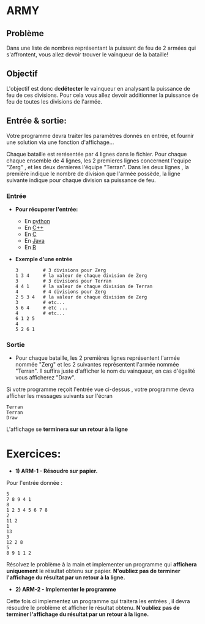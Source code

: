 # ARMY

## Problème
Dans une liste de nombres représentant la puissant de feu de 2 armées qui s'affrontent, vous allez devoir trouver le vainqueur de la bataille!

## Objectif
L'objectif est donc de**détecter** le vainqueur en analysant la puissance de feu de ces divisions. Pour cela vous allez devoir additionner la puissance de feu de toutes les divisions de l'armée.

## Entrée & sortie:
Votre programme devra traiter les paramètres donnés en entrée, et fournir une solution via une fonction d'affichage...

Chaque bataille est rerésentée par 4 lignes dans le fichier. Pour chaque chaque ensemble de 4 lignes, les 2 premieres lignes concernent l'equipe "Zerg" , et les deux dernieres l'équipe "Terran".
Dans les deux lignes , la première indique le nombre de division que l'armée possède, la ligne suivante indique pour chaque division sa puissance de feu.

### Entrée

+ **Pour récuperer l'entrée:**

  + En [python](https://github.com/GRnice/ConcoursJuin/blob/master/IO/entreePython.md  "python")
  + En [C++](https://github.com/GRnice/ConcoursJuin/blob/master/IO/entreeCPP.md  "C++")
  + En [C](https://github.com/GRnice/ConcoursJuin/blob/master/IO/smartStack/entreeC.md "C")
  + En [Java](https://github.com/GRnice/ConcoursJuin/blob/master/IO/entreeJava.md "Java")
  + En [R](https://github.com/GRnice/ConcoursJuin/blob/master/IO/entreeR.md "Java")

+ **Exemple d'une entrée**
  ```
  3         # 3 divisions pour Zerg
  1 3 4     # la valeur de chaque division de Zerg
  3         # 3 divisions pour Terran
  4 4 1     # la valeur de chaque division de Terran
  4         # 4 divisions pour Zerg
  2 5 3 4   # la valeur de chaque division de Zerg
  3         # etc...
  5 6 4     # etc ...
  4         # etc...
  6 1 2 5
  4
  5 2 6 1
  ```

### Sortie

+ Pour chaque bataille, les 2 premières lignes représentent l'armée nommée "Zerg" et les 2 suivantes représentent l'armée nommée "Terran". Il suffira juste d'afficher le nom du vainqueur, en cas d'égalité vous afficherez "Draw". 

Si votre programme reçoit l'entrée vue ci-dessus , votre programme devra afficher les messages suivants sur l'écran
```
Terran
Terran
Draw

```
L'affichage se **terminera sur un retour à la ligne**

# Exercices:

+ **1) ARM-1 - Résoudre sur papier.**

Pour l'entrée donnée :
```
5
7 8 9 4 1
8
1 2 3 4 5 6 7 8
2
11 2
1
13
3
12 2 8
5
8 9 1 1 2
```
Résolvez le problème à la main et implementer un programme qui **affichera uniquement** le résultat obtenu sur papier.
**N'oubliez pas de terminer l'affichage du résultat par un retour à la ligne.**

+ **2) ARM-2 - Implementer le programme**

Cette fois ci implementez un programme qui traitera les entrées , il devra résoudre le problème et afficher le résultat obtenu.
**N'oubliez pas de terminer l'affichage du résultat par un retour à la ligne.**
